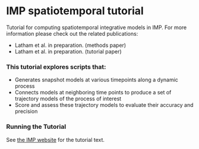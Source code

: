 # IMP spatiotemporal tutorial
Tutorial for computing spatiotemporal integrative models in IMP. For more information please check out the related publications:
* Latham et al. in preparation. (methods paper)
* Latham et al. in preparation. (tutorial paper)

### This tutorial explores scripts that:
* Generates snapshot models at various timepoints along a dynamic process
* Connects models at neighboring time points to produce a set of trajectory models of the process of interest
* Score and assess these trajectory models to evaluate their accuracy and precision

### Running the Tutorial
See [the IMP website](https://integrativemodeling.org/tutorials/XXX/) for the tutorial text.
